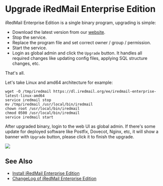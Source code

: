 # Upgrade iRedMail Enterprise Edition

iRedMail Enterprise Edition is a single binary program, upgrading is simple:

- Download the latest version from our [website](https://www.iredmail.org/ee.html).
- Stop the service.
- Replace the program file and set correct owner / group / permission.
- Start the service.
- Login as global admin and click the `Upgrade` button. It handles all required
  changes like updating config files, applying SQL structure changes, etc.

That's all.

Let's take Linux and amd64 architecture for example:

```
wget -O /tmp/iredmail https://dl.iredmail.org/ee/iredmail-enterprise-latest-linux-amd64
service iredmail stop
mv /tmp/iredmail /usr/local/bin/iredmail
chown root /usr/local/bin/iredmail
chmod 0500 /usr/local/bin/iredmail
service iredmail start
```

After upgraded binary, login to the web UI as global admin. If there's some
update for deployed software like Postfix, Dovecot, Nginx, etc, it will show
a banner with `Upgrade` button, please click it to finish the upgrade.

![](./images/ee/dashboard-upgrade.png)

## See Also

- [Install iRedMail Enterprise Edition](./install.ee.html)
- [ChangeLog of iRedMail Enterprise Edition](./ee.changelog.html)
